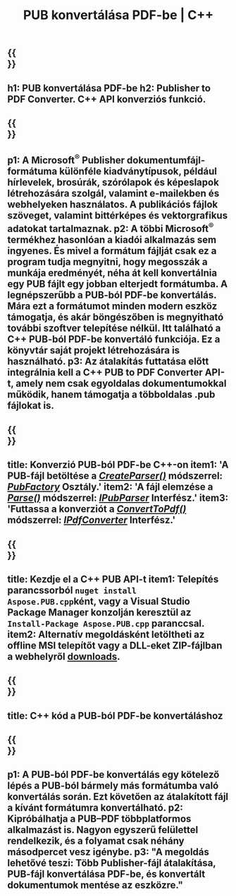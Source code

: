 ﻿---
translation: true
template: /_templates/conversion-child.md
title: PUB konvertálása PDF-be | C++
description: Konvertálja a PUB-t PDF-be a C++ API-val Windows, Linux és Mac OS X rendszeren. Kiadói konverziós funkció, amely könnyen integrálható saját megoldásába.
url: /cpp/conversion/pub-to-pdf/
metakeywords: pub pdf c++ formátumba, pub konvertálása pdf cpp formátumba, c++ pub pdf formátumba, kiadó pdf c++ formátumba
family: pub
platformtag: cpp
feature: conversion
---

{{<section banner>}}
---
h1: PUB konvertálása PDF-be
h2: Publisher to PDF Converter. С++ API konverziós funkció.
---

{{<section overview>}}
---
p1: A Microsoft<sup>®</sup> Publisher dokumentumfájl-formátuma különféle kiadványtípusok, például hírlevelek, brosúrák, szórólapok és képeslapok létrehozására szolgál, valamint e-mailekben és webhelyeken használatos. A publikációs fájlok szöveget, valamint bittérképes és vektorgrafikus adatokat tartalmaznak.
p2: A többi Microsoft<sup>®</sup> termékhez hasonlóan a kiadói alkalmazás sem ingyenes. És mivel a formátum fájlját csak ez a program tudja megnyitni, hogy megosszák a munkája eredményét, néha át kell konvertálnia egy PUB fájlt egy jobban elterjedt formátumba. A legnépszerűbb a PUB-ból PDF-be konvertálás. Mára ezt a formátumot minden modern eszköz támogatja, és akár böngészőben is megnyitható további szoftver telepítése nélkül. Itt található a C++ PUB-ból PDF-be konvertáló funkciója. Ez a könyvtár saját projekt létrehozására is használható.
p3: Az átalakítás futtatása előtt integrálnia kell a C++ PUB to PDF Converter API-t, amely nem csak egyoldalas dokumentumokkal működik, hanem támogatja a többoldalas .pub fájlokat is.
---

{{<section feature1>}}
---
title: Konverzió PUB-ból PDF-be C++-on
item1: 'A PUB-fájl betöltése a [*CreateParser()*](https://apireference.aspose.com/pub/cpp/class/aspose.pub.pub_factory#a88c04c4c35d45ee8febc7e1554d03c4b) módszerrel: [*PubFactory*](https://apireference.aspose.com/pub/cpp/class/aspose.pub.pub_factory) Osztály.'
item2: 'A fájl elemzése a [*Parse()*](https://apireference.aspose.com/pub/cpp/class/aspose.pub.i_pub_parser#ae9fc7043f382a5b4a7b694f0fe477915) módszerrel: [*IPubParser*](https://apireference.aspose.com/pub/cpp/class/aspose.pub.i_pub_parser) Interfész.'
item3: 'Futtassa a konverziót a [*ConvertToPdf()*](https://apireference.aspose.com/pub/cpp/class/aspose.pub.i_pdf_converter#acdea381bc8f2a2799e73a039b09ecdb5) módszerrel: [*IPdfConverter*](https://apireference.aspose.com/pub/cpp/class/aspose.pub.i_pdf_converter) Interfész.'
---

{{<section feature2>}}
---
title: Kezdje el a C++ PUB API-t
item1: Telepítés parancssorból ```nuget install Aspose.PUB.cpp```ként, vagy a Visual Studio Package Manager konzolján keresztül az ```Install-Package Aspose.PUB.cpp``` paranccsal.
item2: Alternatív megoldásként letöltheti az offline MSI telepítőt vagy a DLL-eket ZIP-fájlban a  webhelyről [downloads](https://downloads.aspose.com/pub/cpp).
---

{{<section codeexample>}}
---
title: C++ kód a PUB-ból PDF-be konvertáláshoz
---

{{<section summary>}}
---
p1: A PUB-ból PDF-be konvertálás egy kötelező lépés a PUB-ból bármely más formátumba való konvertálás során. Ezt követően az átalakított fájl a kívánt formátumra konvertálható.
p2: Kipróbálhatja a PUB–PDF többplatformos alkalmazást is. Nagyon egyszerű felülettel rendelkezik, és a folyamat csak néhány másodpercet vesz igénybe.
p3: "A megoldás lehetővé teszi: Több Publisher-fájl átalakítása, PUB-fájl konvertálása PDF-be, és konvertált dokumentumok mentése az eszközre."
---